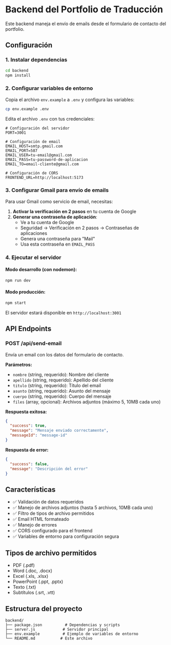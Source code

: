 # Backend del Portfolio de Traducción

Este backend maneja el envío de emails desde el formulario de contacto del portfolio.

## Configuración

### 1. Instalar dependencias

```bash
cd backend
npm install
```

### 2. Configurar variables de entorno

Copia el archivo `env.example` a `.env` y configura las variables:

```bash
cp env.example .env
```

Edita el archivo `.env` con tus credenciales:

```env
# Configuración del servidor
PORT=3001

# Configuración de email
EMAIL_HOST=smtp.gmail.com
EMAIL_PORT=587
EMAIL_USER=tu-email@gmail.com
EMAIL_PASS=tu-password-de-aplicacion
EMAIL_TO=email-cliente@gmail.com

# Configuración de CORS
FRONTEND_URL=http://localhost:5173
```

### 3. Configurar Gmail para envío de emails

Para usar Gmail como servicio de email, necesitas:

1. **Activar la verificación en 2 pasos** en tu cuenta de Google
2. **Generar una contraseña de aplicación**:
   - Ve a tu cuenta de Google
   - Seguridad → Verificación en 2 pasos → Contraseñas de aplicaciones
   - Genera una contraseña para "Mail"
   - Usa esta contraseña en `EMAIL_PASS`

### 4. Ejecutar el servidor

#### Modo desarrollo (con nodemon):
```bash
npm run dev
```

#### Modo producción:
```bash
npm start
```

El servidor estará disponible en `http://localhost:3001`

## API Endpoints

### POST /api/send-email

Envía un email con los datos del formulario de contacto.

**Parámetros:**
- `nombre` (string, requerido): Nombre del cliente
- `apellido` (string, requerido): Apellido del cliente
- `titulo` (string, requerido): Título del email
- `asunto` (string, requerido): Asunto del mensaje
- `cuerpo` (string, requerido): Cuerpo del mensaje
- `files` (array, opcional): Archivos adjuntos (máximo 5, 10MB cada uno)

**Respuesta exitosa:**
```json
{
  "success": true,
  "message": "Mensaje enviado correctamente",
  "messageId": "message-id"
}
```

**Respuesta de error:**
```json
{
  "success": false,
  "message": "Descripción del error"
}
```

## Características

- ✅ Validación de datos requeridos
- ✅ Manejo de archivos adjuntos (hasta 5 archivos, 10MB cada uno)
- ✅ Filtro de tipos de archivo permitidos
- ✅ Email HTML formateado
- ✅ Manejo de errores
- ✅ CORS configurado para el frontend
- ✅ Variables de entorno para configuración segura

## Tipos de archivo permitidos

- PDF (.pdf)
- Word (.doc, .docx)
- Excel (.xls, .xlsx)
- PowerPoint (.ppt, .pptx)
- Texto (.txt)
- Subtítulos (.srt, .vtt)

## Estructura del proyecto

```
backend/
├── package.json          # Dependencias y scripts
├── server.js            # Servidor principal
├── env.example          # Ejemplo de variables de entorno
└── README.md           # Este archivo
```

